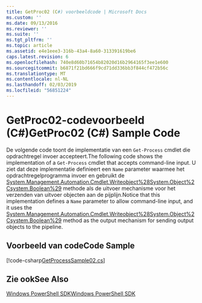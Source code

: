 ```yaml
---
title: GetProc02 (C#) voorbeeldcode | Microsoft Docs
ms.custom: ''
ms.date: 09/13/2016
ms.reviewer: ''
ms.suite: ''
ms.tgt_pltfrm: ''
ms.topic: article
ms.assetid: e4e1eee3-316b-43a4-8a60-313391619be6
caps.latest.revision: 6
ms.openlocfilehash: 740e8d60b71654b82020d16b2964165f3ee1e600
ms.sourcegitcommit: b6871f21bd666f9cd71dd336bb3f844cf472b56c
ms.translationtype: MT
ms.contentlocale: nl-NL
ms.lasthandoff: 02/03/2019
ms.locfileid: "56851224"
---
```

# <a name="getproc02-c-sample-code"></a><span data-ttu-id="348da-102">GetProc02-codevoorbeeld (C#)</span><span class="sxs-lookup"><span data-stu-id="348da-102">GetProc02 (C#) Sample Code</span></span>

<span data-ttu-id="348da-103">De volgende code toont de implementatie van een `Get-Process` cmdlet die opdrachtregel invoer accepteert.</span><span class="sxs-lookup"><span data-stu-id="348da-103">The following code shows the implementation of a `Get-Process` cmdlet that accepts command-line input.</span></span> <span data-ttu-id="348da-104">U ziet dat deze implementatie definieert een `Name` parameter waarmee het opdrachtregelprogramma invoer en gebruikt de [System.Management.Automation.Cmdlet.Writeobject%28System.Object%2Csystem.Boolean%29](/dotnet/api/System.Management.Automation.Cmdlet.WriteObject%28System.Object%2CSystem.Boolean%29) methode als de uitvoer mechanisme voor het verzenden van uitvoer objecten aan de pijplijn.</span><span class="sxs-lookup"><span data-stu-id="348da-104">Notice that this implementation defines a `Name` parameter to allow command-line input, and it uses the [System.Management.Automation.Cmdlet.Writeobject%28System.Object%2Csystem.Boolean%29](/dotnet/api/System.Management.Automation.Cmdlet.WriteObject%28System.Object%2CSystem.Boolean%29) method as the output mechanism for sending output objects to the pipeline.</span></span>

## <a name="code-sample"></a><span data-ttu-id="348da-105">Voorbeeld van code</span><span class="sxs-lookup"><span data-stu-id="348da-105">Code Sample</span></span>

[!code-csharp[GetProcessSample02.cs](../../powershell-sdk-samples/SDK-2.0/csharp/GetProcessSample02/GetProcessSample02.cs#L11-L76 "GetProcessSample02.cs")]

## <a name="see-also"></a><span data-ttu-id="348da-106">Zie ook</span><span class="sxs-lookup"><span data-stu-id="348da-106">See Also</span></span>

[<span data-ttu-id="348da-107">Windows PowerShell SDK</span><span class="sxs-lookup"><span data-stu-id="348da-107">Windows PowerShell SDK</span></span>](../windows-powershell-reference.md)